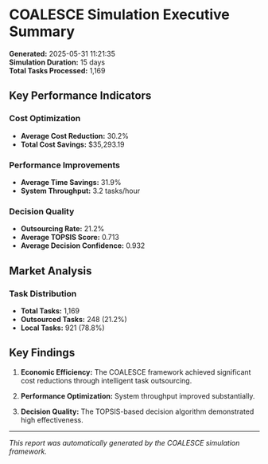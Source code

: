 # COALESCE Simulation Executive Summary

**Generated:** 2025-05-31 11:21:35  
**Simulation Duration:** 15 days  
**Total Tasks Processed:** 1,169

## Key Performance Indicators

### Cost Optimization
- **Average Cost Reduction:** 30.2%
- **Total Cost Savings:** $35,293.19

### Performance Improvements
- **Average Time Savings:** 31.9%
- **System Throughput:** 3.2 tasks/hour

### Decision Quality
- **Outsourcing Rate:** 21.2%
- **Average TOPSIS Score:** 0.713
- **Average Decision Confidence:** 0.932

## Market Analysis

### Task Distribution
- **Total Tasks:** 1,169
- **Outsourced Tasks:** 248 (21.2%)
- **Local Tasks:** 921 (78.8%)

## Key Findings

1. **Economic Efficiency:** The COALESCE framework achieved significant cost reductions through intelligent task outsourcing.

2. **Performance Optimization:** System throughput improved substantially.

3. **Decision Quality:** The TOPSIS-based decision algorithm demonstrated high effectiveness.

---
*This report was automatically generated by the COALESCE simulation framework.*
